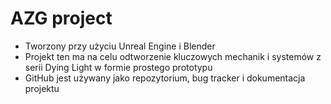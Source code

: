# AZG project
- Tworzony przy użyciu Unreal Engine i Blender
- Projekt ten ma na celu odtworzenie kluczowych mechanik i systemów z serii Dying Light w formie prostego prototypu
- GitHub jest używany jako repozytorium, bug tracker i dokumentacja projektu
